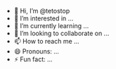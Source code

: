 - 👋 Hi, I’m @tetostop
- 👀 I’m interested in ...
- 🌱 I’m currently learning ...
- 💞️ I’m looking to collaborate on ...
- 📫 How to reach me ...
- 😄 Pronouns: ...
- ⚡ Fun fact: ...

<!---
tetostop/tetostop is a ✨ special ✨ repository because its `README.md` (this file) appears on your GitHub profile.
You can click the Preview link to take a look at your changes.
--->

